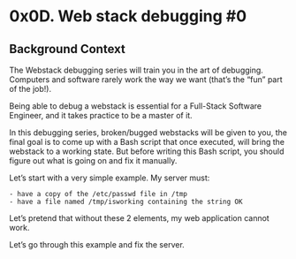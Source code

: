 # 0x0D. Web stack debugging #0

## Background Context

The Webstack debugging series will train you in the art of debugging. Computers and software rarely work the way we want (that’s the “fun” part of the job!).

Being able to debug a webstack is essential for a Full-Stack Software Engineer, and it takes practice to be a master of it.

In this debugging series, broken/bugged webstacks will be given to you, the final goal is to come up with a Bash script that once executed, will bring the webstack to a working state. But before writing this Bash script, you should figure out what is going on and fix it manually.

Let’s start with a very simple example. My server must:

    - have a copy of the /etc/passwd file in /tmp
    - have a file named /tmp/isworking containing the string OK

Let’s pretend that without these 2 elements, my web application cannot work.

Let’s go through this example and fix the server.
